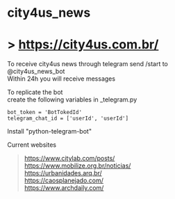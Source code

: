 # city4us_news

# > https://city4us.com.br/



To receive city4us news through telegram send /start to @city4us_news_bot  
Within 24h you will receive messages  

To replicate the bot   
create the following variables in _telegram.py   
```
bot_token = 'BotTokedId'
telegram_chat_id = ['userId', 'userId']
```

Install "python-telegram-bot"   

Current websites   
> https://www.citylab.com/posts/  
> https://www.mobilize.org.br/noticias/  
> https://urbanidades.arq.br/  
> https://caosplanejado.com/  
> https://www.archdaily.com/  
